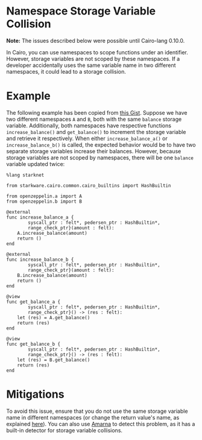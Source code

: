 # Namespace Storage Variable Collision

**Note:** The issues described below were possible until Cairo-lang 0.10.0.

In Cairo, you can use namespaces to scope functions under an identifier. However, storage variables are not scoped by these namespaces. If a developer accidentally uses the same variable name in two different namespaces, it could lead to a storage collision.

# Example

The following example has been copied from [this Gist](https://gist.github.com/koloz193/18cb491167e844e9a28ac69825f68975). Suppose we have two different namespaces `A` and `B`, both with the same `balance` storage variable. Additionally, both namespaces have respective functions `increase_balance()` and `get_balance()` to increment the storage variable and retrieve it respectively. When either `increase_balance_a()` or `increase_balance_b()` is called, the expected behavior would be to have two separate storage variables increase their balances. However, because storage variables are not scoped by namespaces, there will be one `balance` variable updated twice:

```cairo
%lang starknet

from starkware.cairo.common.cairo_builtins import HashBuiltin

from openzeppelin.a import A
from openzeppelin.b import B

@external
func increase_balance_a {
        syscall_ptr : felt*, pedersen_ptr : HashBuiltin*,
        range_check_ptr}(amount : felt):
    A.increase_balance(amount)
    return ()
end

@external
func increase_balance_b {
        syscall_ptr : felt*, pedersen_ptr : HashBuiltin*,
        range_check_ptr}(amount : felt):
    B.increase_balance(amount)
    return ()
end

@view
func get_balance_a {
        syscall_ptr : felt*, pedersen_ptr : HashBuiltin*,
        range_check_ptr}() -> (res : felt):
    let (res) = A.get_balance()
    return (res)
end

@view
func get_balance_b {
        syscall_ptr : felt*, pedersen_ptr : HashBuiltin*,
        range_check_ptr}() -> (res : felt):
    let (res) = B.get_balance()
    return (res)
end
```

# Mitigations

To avoid this issue, ensure that you do not use the same storage variable name in different namespaces (or change the return value's name, as explained [here](https://github.com/crytic/amarna/issues/10)). You can also use [Amarna](https://github.com/crytic/amarna) to detect this problem, as it has a built-in detector for storage variable collisions.
